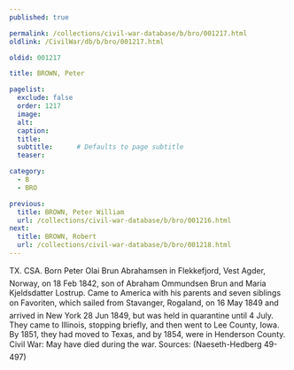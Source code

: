 ```yaml
---
published: true

permalink: /collections/civil-war-database/b/bro/001217.html
oldlink: /CivilWar/db/b/bro/001217.html

oldid: 001217

title: BROWN, Peter

pagelist:
  exclude: false
  order: 1217
  image: 
  alt:
  caption:
  title:
  subtitle:      # Defaults to page subtitle
  teaser:

category: 
  - B 
  - BRO

previous:
  title: BROWN, Peter William
  url: /collections/civil-war-database/b/bro/001216.html  
next:
  title: BROWN, Robert
  url: /collections/civil-war-database/b/bro/001218.html   
---
```

TX. CSA. Born &#147;Peter Olai Brun Abrahamsen&#148; in Flekkefjord, Vest Agder, Norway, on 18 Feb 1842, son of Abraham Ommundsen Brun and Maria Kjeldsdatter Lostrup. Came to America with his parents and seven siblings on &#147;Favoriten&#148;, which sailed from Stavanger, Rogaland, on 16 May 1849 and arrived in New York 28 Jun 1849, but was held in quarantine until 4 July. They came to Illinois, stopping briefly, and then went to Lee County, Iowa. By 1851, they had moved to Texas, and by 1854, were in Henderson County. Civil War: May have died during the war. Sources: (Naeseth-Hedberg &#146;49-497)